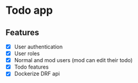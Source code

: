 # Todo app

## Features

- [x] User authentication
- [x] User roles
- [x] Normal and mod users (mod can edit their todo)
- [x] Todo features
- [x] Dockerize DRF api
